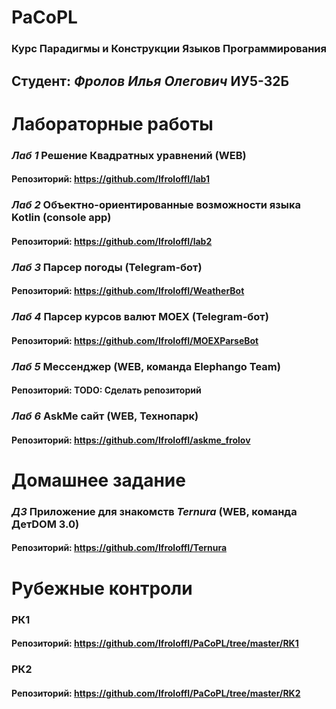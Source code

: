 # PaCoPL
### Курс Парадигмы и Конструкции Языков Программирования
## Студент: _*Фролов Илья Олегович*_  ИУ5-32Б
# Лабораторные работы 
### *Лаб 1* Решение Квадратных уравнений (WEB)
#### Репозиторий: https://github.com/IfroloffI/lab1
### *Лаб 2* Объектно-ориентированные возможности языка Kotlin (console app)
#### Репозиторий: https://github.com/IfroloffI/lab2
### *Лаб 3* Парсер погоды (Telegram-бот)
#### Репозиторий: https://github.com/IfroloffI/WeatherBot
### *Лаб 4* Парсер курсов валют MOEX (Telegram-бот)
#### Репозиторий: https://github.com/IfroloffI/MOEXParseBot
### *Лаб 5* Мессенджер (WEB, команда Elephango Team)
#### Репозиторий: TODO: Сделать репозиторий
### *Лаб 6* AskMe сайт (WEB, Технопарк)
#### Репозиторий: https://github.com/IfroloffI/askme_frolov
# Домашнее задание
### *ДЗ* Приложение для знакомств _Ternura_ (WEB, команда ДетDOM 3.0)
#### Репозиторий: https://github.com/IfroloffI/Ternura
# Рубежные контроли
### РК1
#### Репозиторий: https://github.com/IfroloffI/PaCoPL/tree/master/RK1
### РК2
#### Репозиторий: https://github.com/IfroloffI/PaCoPL/tree/master/RK2